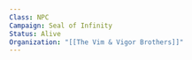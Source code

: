 ```yaml
---
Class: NPC
Campaign: Seal of Infinity
Status: Alive
Organization: "[[The Vim & Vigor Brothers]]"
---
```

